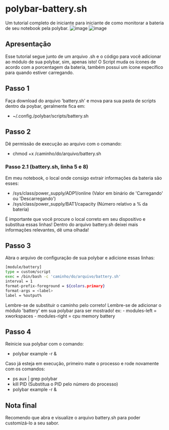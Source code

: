 # polybar-battery.sh
Um tutorial completo de iniciante para iniciante de como monitorar a bateria de seu notebook pela polybar.
![image](https://user-images.githubusercontent.com/117837570/229532231-855892cc-ee18-443e-a229-9e199914cd0d.png)
![image](https://user-images.githubusercontent.com/117837570/229534120-4e9df9e6-bb7c-4112-8b4a-0e8106d53576.png)

## Apresentação
Esse tutorial segue junto de um arquivo .sh e o código para você adicionar ao módulo de sua polybar, sim, apenas isto! O Script muda os ícones de acordo com a porcentagem da bateria, também possui um ícone específico para quando estiver carregando.

## Passo 1
Faça download do arquivo 'battery.sh' e mova para sua pasta de scripts dentro da poybar, geralmente fica em:
  - ~/.config./polybar/scripts/battery.sh

## Passo 2
Dê permissão de execução ao arquivo com o comando:
  - chmod +x /caminho/do/arquivo/battery.sh

  ### Passo 2.1 (battery.sh, linha 5 e 8)
  Em meu notebook, o local onde consigo extrair informações da bateria são esses:
  - /sys/class/power_supply/ADP1/online (Valor em binário de 'Carregando' ou 'Descarregando')
  - /sys/class/power_supply/BAT1/capacity (Número relativo a % da bateria)
  
  É importante que você procure o local correto em seu dispositivo e substitua essas linhas!
  Dentro do arquivo battery.sh deixei mais informações relevantes, dê uma olhada!

## Passo 3
Abra o arquivo de configuração de sua polybar e adicione essas linhas:
  ```bash
  [module/battery]
  type = custom/script
  exec = /bin/bash -c 'caminho/do/arquivo/battery.sh'
  interval = 1
  format-prefix-foreground = ${colors.primary}
  format-args = <label>
  label = %output%
  ```

Lembre-se de substituir o caminho pelo correto!
Lembre-se de adicionar o módulo 'battery' em sua polybar para ser mostrado!
  ex:
    - modules-left = xworkspaces
    - modules-right = cpu memory battery
    
## Passo 4
Reinicie sua polybar com o comando:
  - polybar example -r &

Caso já esteja em execução, primeiro mate o processo e rode novamente com os comandos:
  - ps aux | grep polybar
  - kill PID (Substitua o PID pelo número do processo)
  - polybar example -r &
  
## Nota final
Recomendo que abra e visualize o arquivo battery.sh para poder customizá-lo a seu sabor.
